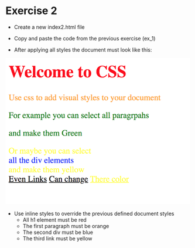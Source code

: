 # Exercise 2

- Create a new index2.html file
- Copy and paste the code from the previous exercise (ex_1)

- After applying all styles the document must look like this:

![Ex 2](../../../resources/exercises/css/results/ex_2.png)

- Use inline styles to override the previous defined document styles
  - All h1 element must be red
  - The first paragraph must be orange
  - The second div must be blue
  - The third link must be yellow
